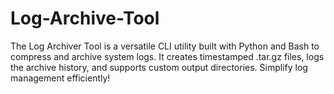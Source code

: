# Log-Archive-Tool
The Log Archiver Tool is a versatile CLI utility built with Python and Bash to compress and archive system logs. It creates timestamped .tar.gz files, logs the archive history, and supports custom output directories. Simplify log management efficiently!
